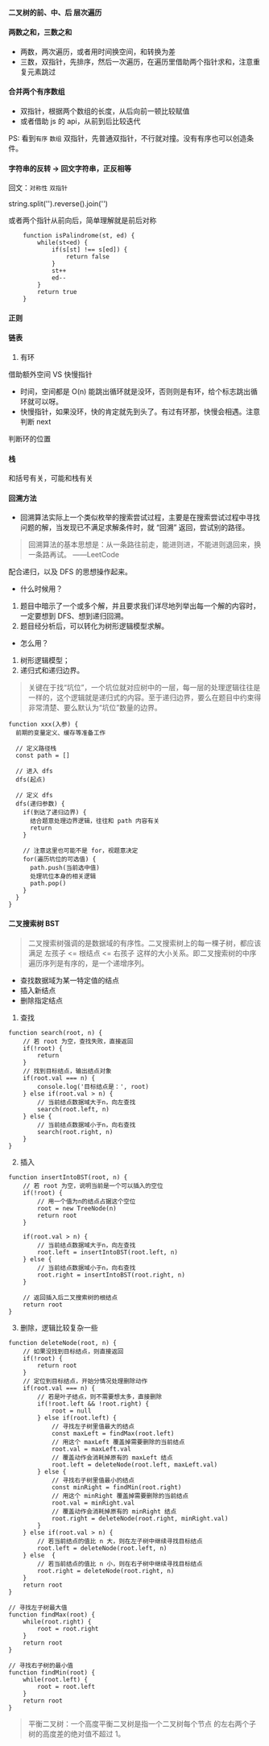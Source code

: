#### 二叉树的前、中、后 层次遍历

#### 两数之和，三数之和

- 两数，两次遍历，或者用时间换空间，和转换为差
- 三数，双指针，先排序，然后一次遍历，在遍历里借助两个指针求和，注意重复元素跳过

#### 合并两个有序数组

- 双指针，根据两个数组的长度，从后向前一顿比较赋值
- 或者借助 js 的 api，从前到后比较迭代

PS: 看到`有序` `数组` 双指针，先普通双指针，不行就对撞。没有有序也可以创造条件。

#### 字符串的反转 -> 回文字符串，正反相等

回文：`对称性` `双指针`

string.split('').reverse().join('')

或者两个指针从前向后，简单理解就是前后对称

```
    function isPalindrome(st, ed) {
        while(st<ed) {
            if(s[st] !== s[ed]) {
                return false
            }
            st++
            ed--
        }
        return true
    }

```

#### 正则

#### 链表

1. 有环

借助额外空间 VS 快慢指针

- 时间，空间都是 O(n) 能跳出循环就是没环，否则则是有环，给个标志跳出循环就可以呀。
- 快慢指针，如果没环，快的肯定就先到头了。有过有环那，快慢会相遇。注意判断 next

判断环的位置

#### 栈

和括号有关，可能和栈有关

#### 回溯方法

- 回溯算法实际上一个类似枚举的搜索尝试过程，主要是在搜索尝试过程中寻找问题的解，当发现已不满足求解条件时，就 “回溯” 返回，尝试别的路径。

> 回溯算法的基本思想是：从一条路往前走，能进则进，不能进则退回来，换一条路再试。 ——LeetCode

配合递归，以及 DFS 的思想操作起来。

- 什么时候用？

1. 题目中暗示了一个或多个解，并且要求我们详尽地列举出每一个解的内容时，一定要想到 DFS、想到递归回溯。
2. 题目经分析后，可以转化为树形逻辑模型求解。

- 怎么用？

1. 树形逻辑模型；
2. 递归式和递归边界。

> 关键在于找“坑位”，一个坑位就对应树中的一层，每一层的处理逻辑往往是一样的，这个逻辑就是递归式的内容。至于递归边界，要么在题目中约束得非常清楚、要么默认为“坑位”数量的边界。

```
function xxx(入参) {
  前期的变量定义、缓存等准备工作

  // 定义路径栈
  const path = []

  // 进入 dfs
  dfs(起点)

  // 定义 dfs
  dfs(递归参数) {
    if(到达了递归边界) {
      结合题意处理边界逻辑，往往和 path 内容有关
      return
    }

    // 注意这里也可能不是 for，视题意决定
    for(遍历坑位的可选值) {
      path.push(当前选中值)
      处理坑位本身的相关逻辑
      path.pop()
    }
  }
}
```

#### 二叉搜索树 BST

> 二叉搜索树强调的是数据域的有序性。二叉搜索树上的每一棵子树，都应该满足 左孩子 <= 根结点 <= 右孩子 这样的大小关系。即二叉搜索树的中序遍历序列是有序的，是一个递增序列。

- 查找数据域为某一特定值的结点
- 插入新结点
- 删除指定结点

1. 查找

```
function search(root, n) {
    // 若 root 为空，查找失败，直接返回
    if(!root) {
        return
    }
    // 找到目标结点，输出结点对象
    if(root.val === n) {
        console.log('目标结点是：', root)
    } else if(root.val > n) {
        // 当前结点数据域大于n，向左查找
        search(root.left, n)
    } else {
        // 当前结点数据域小于n，向右查找
        search(root.right, n)
    }
}
```

2. 插入

```
function insertIntoBST(root, n) {
    // 若 root 为空，说明当前是一个可以插入的空位
    if(!root) {
        // 用一个值为n的结点占据这个空位
        root = new TreeNode(n)
        return root
    }

    if(root.val > n) {
        // 当前结点数据域大于n，向左查找
        root.left = insertIntoBST(root.left, n)
    } else {
        // 当前结点数据域小于n，向右查找
        root.right = insertIntoBST(root.right, n)
    }

    // 返回插入后二叉搜索树的根结点
    return root
}
```

3. 删除，逻辑比较复杂一些

```
function deleteNode(root, n) {
    // 如果没找到目标结点，则直接返回
    if(!root) {
        return root
    }
    // 定位到目标结点，开始分情况处理删除动作
    if(root.val === n) {
        // 若是叶子结点，则不需要想太多，直接删除
        if(!root.left && !root.right) {
            root = null
        } else if(root.left) {
            // 寻找左子树里值最大的结点
            const maxLeft = findMax(root.left)
            // 用这个 maxLeft 覆盖掉需要删除的当前结点
            root.val = maxLeft.val
            // 覆盖动作会消耗掉原有的 maxLeft 结点
            root.left = deleteNode(root.left, maxLeft.val)
        } else {
            // 寻找右子树里值最小的结点
            const minRight = findMin(root.right)
            // 用这个 minRight 覆盖掉需要删除的当前结点
            root.val = minRight.val
            // 覆盖动作会消耗掉原有的 minRight 结点
            root.right = deleteNode(root.right, minRight.val)
        }
    } else if(root.val > n) {
        // 若当前结点的值比 n 大，则在左子树中继续寻找目标结点
        root.left = deleteNode(root.left, n)
    } else  {
        // 若当前结点的值比 n 小，则在右子树中继续寻找目标结点
        root.right = deleteNode(root.right, n)
    }
    return root
}

// 寻找左子树最大值
function findMax(root) {
    while(root.right) {
        root = root.right
    }
    return root
}

// 寻找右子树的最小值
function findMin(root) {
    while(root.left) {
        root = root.left
    }
    return root
}
```

> 平衡二叉树：一个高度平衡二叉树是指一个二叉树每个节点 的左右两个子树的高度差的绝对值不超过 1。
